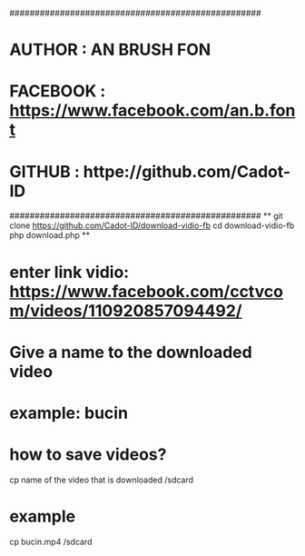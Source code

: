 ##################################################
# AUTHOR   : AN BRUSH FON                        #
# FACEBOOK : https://www.facebook.com/an.b.font  #
# GITHUB   : httpe://github.com/Cadot-ID         #
##################################################
**
git clone https://github.com/Cadot-ID/download-vidio-fb
cd download-vidio-fb
php download.php
**
# enter link vidio: https://www.facebook.com/cctvcom/videos/110920857094492/
# Give a name to the downloaded video
# example: bucin
# how to save videos?

cp name of the video that is downloaded /sdcard
# example
cp bucin.mp4 /sdcard
